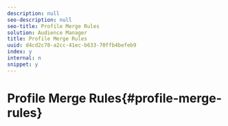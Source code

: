 ```yaml
---
description: null
seo-description: null
seo-title: Profile Merge Rules
solution: Audience Manager
title: Profile Merge Rules
uuid: d4cd2c78-a2cc-41ec-b633-70ffb4befeb9
index: y
internal: n
snippet: y
---
```


# Profile Merge Rules{#profile-merge-rules}

<!-- 

profile-link-intro.xml

 -->

